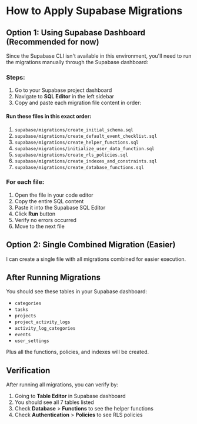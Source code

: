 # How to Apply Supabase Migrations

## Option 1: Using Supabase Dashboard (Recommended for now)

Since the Supabase CLI isn't available in this environment, you'll need to run the migrations manually through the Supabase dashboard:

### Steps:
1. Go to your Supabase project dashboard
2. Navigate to **SQL Editor** in the left sidebar
3. Copy and paste each migration file content in order:

#### Run these files in this exact order:
1. `supabase/migrations/create_initial_schema.sql`
2. `supabase/migrations/create_default_event_checklist.sql` 
3. `supabase/migrations/create_helper_functions.sql`
4. `supabase/migrations/initialize_user_data_function.sql`
5. `supabase/migrations/create_rls_policies.sql`
6. `supabase/migrations/create_indexes_and_constraints.sql`
7. `supabase/migrations/create_database_functions.sql`

### For each file:
1. Open the file in your code editor
2. Copy the entire SQL content
3. Paste it into the Supabase SQL Editor
4. Click **Run** button
5. Verify no errors occurred
6. Move to the next file

## Option 2: Single Combined Migration (Easier)

I can create a single file with all migrations combined for easier execution.

## After Running Migrations

You should see these tables in your Supabase dashboard:
- `categories`
- `tasks` 
- `projects`
- `project_activity_logs`
- `activity_log_categories`
- `events`
- `user_settings`

Plus all the functions, policies, and indexes will be created.

## Verification

After running all migrations, you can verify by:
1. Going to **Table Editor** in Supabase dashboard
2. You should see all 7 tables listed
3. Check **Database** > **Functions** to see the helper functions
4. Check **Authentication** > **Policies** to see RLS policies
